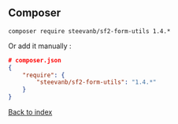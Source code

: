 Composer
--------
```
composer require steevanb/sf2-form-utils 1.4.*
```

Or add it manually :

```json
# composer.json
{
    "require": {
        "steevanb/sf2-form-utils": "1.4.*"
    }
}
```

[Back to index](../README.md)
